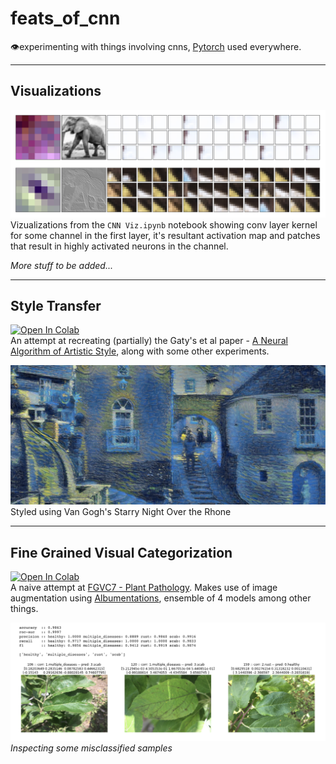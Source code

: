 # feats_of_cnn
👁experimenting with things involving cnns, [Pytorch](https://pytorch.org/docs/stable/index.html) used everywhere.

---

## Visualizations   
![Filters and data patches](./ss/viz1.png)
Vizualizations from the `CNN Viz.ipynb` notebook showing conv layer kernel for some channel in the first layer, it's resultant activation map and patches that result in highly activated neurons in the channel.

*More stuff to be added...*

---

## Style Transfer   
[![Open In Colab](https://colab.research.google.com/assets/colab-badge.svg)](https://colab.research.google.com/drive/1sECOu0dZqfiU5wlFUV-_1cvLYNQEVhjc?usp=sharing)  
An attempt at recreating (partially) the Gaty's et al paper - [A Neural Algorithm of Artistic Style](https://arxiv.org/abs/1508.06576), along with some other experiments.  

![StyleTransfer](ss/st.png)
Styled using Van Gogh's Starry Night Over the Rhone

---

## Fine Grained Visual Categorization
[![Open In Colab](https://colab.research.google.com/assets/colab-badge.svg)](https://colab.research.google.com/drive/1I9XJqaf2tgUB8v52DfOC9AKiilPDHoJQ?usp=sharing)  
A naive attempt at [FGVC7 - Plant Pathology](https://www.kaggle.com/c/plant-pathology-2020-fgvc7).
Makes use of image augmentation using [Albumentations](https://github.com/albumentations-team/albumentations), ensemble of 4 models among other things.  

![Misclassified](ss/fgvc.png)
*Inspecting some misclassified samples*